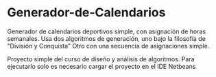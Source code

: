 # Generador-de-Calendarios
Generador de calendarios deportivos simple, con asignación de horas semanales.
Usa dos algoritmos de generación, uno bajo la filosofía de "División y Conquista"
Otro con una secuencia de asignaciones simple.

Proyecto simple del curso de diseño y análisis de algoritmos.
Para ejecutarlo solo es necesario cargar el proyecto en el IDE Netbeans


